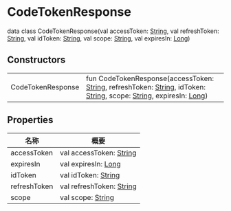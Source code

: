 # CodeTokenResponse


data class CodeTokenResponse(val accessToken: [String](https://kotlinlang.org/api/latest/jvm/stdlib/kotlin/-string/index.html), val refreshToken: [String](https://kotlinlang.org/api/latest/jvm/stdlib/kotlin/-string/index.html), val idToken: [String](https://kotlinlang.org/api/latest/jvm/stdlib/kotlin/-string/index.html), val scope: [String](https://kotlinlang.org/api/latest/jvm/stdlib/kotlin/-string/index.html), val expiresIn: [Long](https://kotlinlang.org/api/latest/jvm/stdlib/kotlin/-long/index.html))

## Constructors

| | |
|---|---|
| CodeTokenResponse | fun CodeTokenResponse(accessToken: [String](https://kotlinlang.org/api/latest/jvm/stdlib/kotlin/-string/index.html), refreshToken: [String](https://kotlinlang.org/api/latest/jvm/stdlib/kotlin/-string/index.html), idToken: [String](https://kotlinlang.org/api/latest/jvm/stdlib/kotlin/-string/index.html), scope: [String](https://kotlinlang.org/api/latest/jvm/stdlib/kotlin/-string/index.html), expiresIn: [Long](https://kotlinlang.org/api/latest/jvm/stdlib/kotlin/-long/index.html)) |

## Properties

| 名称 | 概要 |
|---|---|
| accessToken | val accessToken: [String](https://kotlinlang.org/api/latest/jvm/stdlib/kotlin/-string/index.html) |
| expiresIn | val expiresIn: [Long](https://kotlinlang.org/api/latest/jvm/stdlib/kotlin/-long/index.html) |
| idToken | val idToken: [String](https://kotlinlang.org/api/latest/jvm/stdlib/kotlin/-string/index.html) |
| refreshToken | val refreshToken: [String](https://kotlinlang.org/api/latest/jvm/stdlib/kotlin/-string/index.html) |
| scope | val scope: [String](https://kotlinlang.org/api/latest/jvm/stdlib/kotlin/-string/index.html) |
